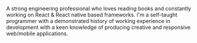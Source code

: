 <!-- I'm a Top-Rated full-stack Web/App developer in Upwork who specializes in MERN stack with ReactJs for building functional web applications and React Native for hybrid mobile applications. -->

A strong engineering professional who loves reading books and constantly working on React & React native based frameworks. I'm a self-taught programmer with a demonstrated history of working experience in development with a keen knowledge of producing creative and responsive web/mobile applications.

<!-- [![GitHub Streak](https://github-readme-streak-stats.herokuapp.com/?user=Aswin-Dot&theme=dark)](https://git.io/streak-stats) -->

<!-- [![Anurag's GitHub stats](https://github-readme-stats.vercel.app/api?username=Aswin-Dot&count_private=true&show_icons=true&theme=dark)](https://github.com/anuraghazra/github-readme-stats) -->

<!-- [![Top Langs](https://github-readme-stats.vercel.app/api/top-langs/?username=Aswin-Dot&layout=compact&theme=dark)](https://github.com/anuraghazra/github-readme-stats) -->

<!---
Aswin-Dot/Aswin-Dot is a ✨ special ✨ repository because its `README.md` (this file) appears on your GitHub profile.
You can click the Preview link to take a look at your changes.
--->
